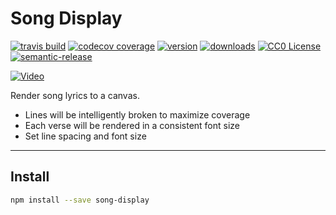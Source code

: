 # Song Display

[![travis build](https://img.shields.io/travis/philholden/subdivide.svg?style=flat-square)](https://travis-ci.org/philholden/song-display)
[![codecov coverage](https://img.shields.io/codecov/c/github/philholden/song-display.svg?style=flat-square)](https://codecov.io/github/philholden/song-display)
[![version](https://img.shields.io/npm/v/song-display.svg?style=flat-square)](http://npm.im/song-display)
[![downloads](https://img.shields.io/npm/dm/song-display.svg?style=flat-square)](http://npm-stat.com/charts.html?package/song-display&from=2015-08-01)
[![CC0 License](https://img.shields.io/npm/l/song-display.svg?style=flat-square)](https://creativecommons.org/publicdomain/zero/1.0/)
[![semantic-release](https://img.shields.io/badge/%20%20%F0%9F%93%A6%F0%9F%9A%80-semantic--release-e10079.svg?style=flat-square)](https://github.com/semantic-release/semantic-release)

[![Video](http://img.youtube.com/vi/3ePrvrx9otk/0.jpg)](http://www.youtube.com/watch?v=3ePrvrx9otk)

Render song lyrics to a canvas.

* Lines will be intelligently broken to maximize coverage
* Each verse will be rendered in a consistent font size
* Set line spacing and font size

----

## Install
```bash
npm install --save song-display
```
